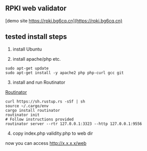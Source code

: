 ## RPKI web validator

[demo site https://rpki.bg6cq.cn](https://rpki.bg6cq.cn)

## tested install steps

1. install Ubuntu

2. install apache/php etc.
```
sudo apt-get update
sudo apt-get install -y apache2 php php-curl gcc git
```

3. install and run Routinator

[Routinator](https://www.nlnetlabs.nl/projects/rpki/routinator/)

```
curl https://sh.rustup.rs -sSf | sh
source ~/.cargo/env
cargo install routinator
routinator init
# Follow instructions provided
routinator server --rtr 127.0.0.1:3323 --http 127.0.0.1:9556
```

4. copy index.php validity.php to web dir

now you can access http://x.x.x.x/web
